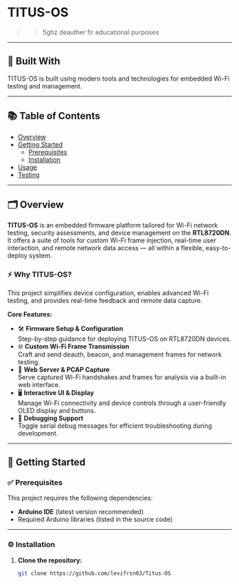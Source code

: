 # TITUS-OS  
> > 5ghz deauther fir educational purposes

---

## 🚀 Built With

TITUS-OS is built using modern tools and technologies for embedded Wi-Fi testing and management.

---

## 📚 Table of Contents

- [Overview](#overview)
- [Getting Started](#getting-started)
  - [Prerequisites](#prerequisites)
  - [Installation](#installation)
- [Usage](#usage)
- [Testing](#testing)

---

## 🗂️ Overview

**TITUS-OS** is an embedded firmware platform tailored for Wi-Fi network testing, security assessments, and device management on the **RTL8720DN**. It offers a suite of tools for custom Wi-Fi frame injection, real-time user interaction, and remote network data access — all within a flexible, easy-to-deploy system.

### ⚡ Why TITUS-OS?

This project simplifies device configuration, enables advanced Wi-Fi testing, and provides real-time feedback and remote data capture.

**Core Features:**
- 🛠️ **Firmware Setup & Configuration**  
  Step-by-step guidance for deploying TITUS-OS on RTL8720DN devices.
- 🌐 **Custom Wi-Fi Frame Transmission**  
  Craft and send deauth, beacon, and management frames for network testing.
- 📡 **Web Server & PCAP Capture**  
  Serve captured Wi-Fi handshakes and frames for analysis via a built-in web interface.
- 🖥️ **Interactive UI & Display**  
  Manage Wi-Fi connectivity and device controls through a user-friendly OLED display and buttons.
- 🐞 **Debugging Support**  
  Toggle serial debug messages for efficient troubleshooting during development.

---

## 🚦 Getting Started

### ✅ Prerequisites

This project requires the following dependencies:  
- **Arduino IDE** (latest version recommended)  
- Required Arduino libraries (listed in the source code)

---

### ⚙️ Installation

1. **Clone the repository:**

   ```bash
   git clone https://github.com/levifrsn63/Titus-OS